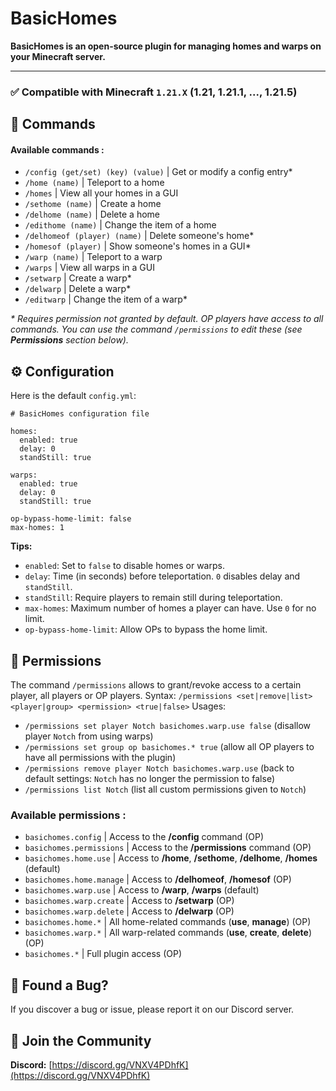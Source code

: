 # BasicHomes

**BasicHomes is an open-source plugin for managing homes and warps on your Minecraft server.**

***

### ✅ Compatible with Minecraft `1.21.X` (1.21, 1.21.1, ..., 1.21.5)

## 📜 Commands

#### Available commands :

- `/config (get/set) (key) (value)` | Get or modify a config entry*
- `/home (name)` | Teleport to a home
- `/homes` | View all your homes in a GUI
- `/sethome (name)` | Create a home
- `/delhome (name)` | Delete a home
- `/edithome (name)` | Change the item of a home
- `/delhomeof (player) (name)` | Delete someone's home*
- `/homesof (player)` | Show someone's homes in a GUI*
- `/warp (name)` | Teleport to a warp
- `/warps` | View all warps in a GUI
- `/setwarp` | Create a warp*
- `/delwarp` | Delete a warp*
- `/editwarp` | Change the item of a warp* 

_\* Requires permission not granted by default. OP players have access to all commands._
_You can use the command `/permissions` to edit these (see **Permissions** section below)._

## ⚙️ Configuration

Here is the default `config.yml`:

```
# BasicHomes configuration file

homes:
  enabled: true
  delay: 0
  standStill: true

warps:
  enabled: true
  delay: 0
  standStill: true

op-bypass-home-limit: false
max-homes: 1
```

**Tips:**

*   `enabled`: Set to `false` to disable homes or warps.
*   `delay`: Time (in seconds) before teleportation. `0` disables delay and `standStill`.
*   `standStill`: Require players to remain still during teleportation.
*   `max-homes`: Maximum number of homes a player can have. Use `0` for no limit.
*   `op-bypass-home-limit`: Allow OPs to bypass the home limit.

## 🔐 Permissions

The command `/permissions` allows to grant/revoke access to a certain player, all players or OP players.
Syntax: `/permissions <set|remove|list> <player|group> <permission> <true|false>`
Usages:
- `/permissions set player Notch basichomes.warp.use false` (disallow player `Notch` from using warps)
- `/permissions set group op basichomes.* true` (allow all OP players to have all permissions with the plugin)
- `/permissions remove player Notch basichomes.warp.use` (back to default settings: `Notch` has no longer the permission to false)
- `/permissions list Notch` (list all custom permissions given to `Notch`)

### Available permissions :

- `basichomes.config` | Access to the **/config** command (OP)
- `basichomes.permissions` | Access to the **/permissions** command (OP)
- `basichomes.home.use` | Access to **/home**, **/sethome**, **/delhome**, **/homes** (default)
- `basichomes.home.manage` | Access to **/delhomeof**, **/homesof** (OP)
- `basichomes.warp.use` | Access to **/warp**, **/warps** (default)
- `basichomes.warp.create` | Access to **/setwarp** (OP)
- `basichomes.warp.delete` | Access to **/delwarp** (OP)
- `basichomes.home.*` | All home-related commands (**use**, **manage**) (OP)
- `basichomes.warp.*` | All warp-related commands (**use**, **create**, **delete**) (OP)
- `basichomes.*` | Full plugin access (OP)

## 🐛 Found a Bug?

If you discover a bug or issue, please report it on our Discord server.

## 🔗 Join the Community

**Discord:** [https://discord.gg/VNXV4PDhfK](https://discord.gg/VNXV4PDhfK)
